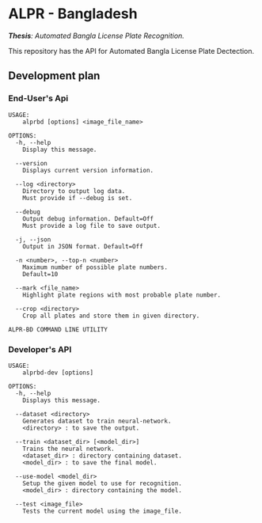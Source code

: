 # ALPR - Bangladesh

***Thesis**: Automated Bangla License Plate Recognition.*

This repository has the API for Automated Bangla License Plate Dectection.

## Development plan

### End-User's Api

    USAGE:    
        alprbd [options] <image_file_name>
    
    OPTIONS:
      -h, --help
        Display this message.

      --version
        Displays current version information.

      --log <directory>
        Directory to output log data.
        Must provide if --debug is set.
      
      --debug
        Output debug information. Default=Off
        Must provide a log file to save output.

      -j, --json
        Output in JSON format. Default=Off
      
      -n <number>, --top-n <number>
        Maximum number of possible plate numbers.
        Default=10
    
      --mark <file_name>
        Highlight plate regions with most probable plate number.
      
      --crop <directory>
        Crop all plates and store them in given directory.
    
    ALPR-BD COMMAND LINE UTILITY


### Developer's API

    USAGE:
        alprbd-dev [options]

    OPTIONS:
      -h, --help
        Displays this message.

      --dataset <directory>
        Generates dataset to train neural-network.
        <directory> : to save the output.
    
      --train <dataset_dir> [<model_dir>]
        Trains the neural network.
        <dataset_dir> : directory containing dataset.
        <model_dir> : to save the final model.
      
      --use-model <model_dir>
        Setup the given model to use for recognition.
        <model_dir> : directory containing the model.
      
      --test <image_file>
        Tests the current model using the image_file.
